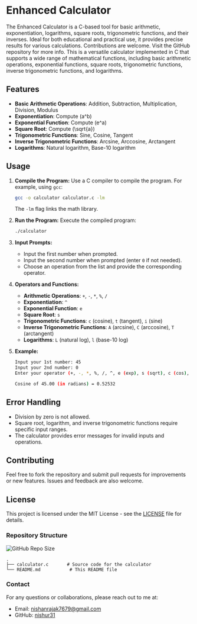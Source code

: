 ### <h1>Enhanced Calculator</h1>
The Enhanced Calculator is a C-based tool for basic arithmetic, exponentiation, logarithms, square roots, trigonometric functions, and their inverses. Ideal for both educational and practical use, it provides precise results for various calculations. Contributions are welcome. Visit the GitHub repository for more info.
This is a versatile calculator implemented in C that supports a wide range of mathematical functions, including basic arithmetic operations, exponential functions, square roots, trigonometric functions, inverse trigonometric functions, and logarithms.

## Features
- **Basic Arithmetic Operations**: Addition, Subtraction, Multiplication, Division, Modulus
- **Exponentiation**: Compute \(a^b\)
- **Exponential Function**: Compute \(e^a\)
- **Square Root**: Compute \(\sqrt{a}\)
- **Trigonometric Functions**: Sine, Cosine, Tangent
- **Inverse Trigonometric Functions**: Arcsine, Arccosine, Arctangent
- **Logarithms**: Natural logarithm, Base-10 logarithm

## Usage
1. **Compile the Program:**
   Use a C compiler to compile the program. For example, using `gcc`:

   ```sh
   gcc -o calculator calculator.c -lm
   ```

   The `-lm` flag links the math library.

2. **Run the Program:**
   Execute the compiled program:

   ```sh
   ./calculator
   ```

3. **Input Prompts:**
   - Input the first number when prompted.
   - Input the second number when prompted (enter `0` if not needed).
   - Choose an operation from the list and provide the corresponding operator.

4. **Operators and Functions:**
   - **Arithmetic Operations**: `+`, `-`, `*`, `%`, `/`
   - **Exponentiation**: `^`
   - **Exponential Function**: `e`
   - **Square Root**: `s`
   - **Trigonometric Functions**: `c` (cosine), `t` (tangent), `i` (sine)
   - **Inverse Trigonometric Functions**: `A` (arcsine), `C` (arccosine), `T` (arctangent)
   - **Logarithms**: `L` (natural log), `l` (base-10 log)

5. **Example:**
   ```sh
   Input your 1st number: 45
   Input your 2nd number: 0
   Enter your operator (+, -, *, %, /, ^, e (exp), s (sqrt), c (cos), t (tan), i (sin), A (asin), C (acos), T (atan), L (log), l (log10)): c

   Cosine of 45.00 (in radians) = 0.52532
   ```

## Error Handling
- Division by zero is not allowed.
- Square root, logarithm, and inverse trigonometric functions require specific input ranges.
- The calculator provides error messages for invalid inputs and operations.

## Contributing
Feel free to fork the repository and submit pull requests for improvements or new features. Issues and feedback are also welcome.

## License
This project is licensed under the MIT License - see the [LICENSE](LICENSE) file for details.

### Repository Structure
![GitHub Repo Size](https://img.shields.io/github/repo-size/nishuR31/Simple-c-Calculator)
```
.
├── calculator.c       # Source code for the calculator
└── README.md           # This README file
```

### Contact
For any questions or collaborations, please reach out to me at:

- Email: [nishanrajak7679@gmail.com](mailto:nishanrajak7679@gmail.com)
- GitHub: [nishur31](https://github.com/nishur31)

